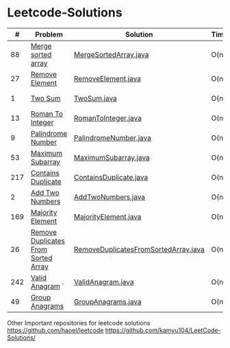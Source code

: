 # Leetcode-Solutions


| #   | Problem                                                                                                   | Solution                                                                                | Time | Space | Difficulty | Tags           | Note |
|-----|-----------------------------------------------------------------------------------------------------------|-----------------------------------------------------------------------------------------|------|-------|------------|----------------|------|
| 88  | [Merge sorted array](https://leetcode.com/problems/merge-sorted-array/)                                   | [MergeSortedArray.java](java/array/MergeSortedArray.java)                               | O(n) | O(1)  | Easy       | array          |
| 27  | [Remove Element](https://leetcode.com/problems/remove-element/)                                           | [RemoveElement.java](java/array/RemoveElement.java)                                     | O(n) | O(1)  | Easy       | array          |
| 1   | [Two Sum](https://leetcode.com/problems/two-sum/)                                                         | [TwoSum.java](java/array/TwoSum.java)                                                   | O(n) | O(1)  | Easy       | array, hashing |
| 13  | [Roman To Integer](https://leetcode.com/problems/roman-to-integer/)                                       | [RomanToInteger.java](java/array/RomanToInteger.java)                                   | O(n) | O(1)  | Easy       |                |
| 9   | [Palindrome Number](https://leetcode.com/problems/palindrome-number/)                                     | [PalindromeNumber.java](java/array/PalindromeNumber.java)                               | O(n) | O(1)  | Easy       |                |
| 53  | [Maximum Subarray](https://leetcode.com/problems/maximum-subarray/)                                       | [MaximumSubarray.java](java/array/MaximumSubarray.java)                                 | O(n) | O(1)  | Easy       |                |
| 217 | [Contains Duplicate](https://leetcode.com/problems/contains-duplicate/)                                   | [ContainsDuplicate.java](java/array/ContainsDuplicate.java)                             | O(n) | O(1)  | Easy       |                |
| 2   | [Add Two Numbers](https://leetcode.com/problems/add-two-numbers/)                                         | [AddTwoNumbers.java](java/array/AddTwoNumbers.java)                                     | O(n) | O(1)  | Easy       |                |
| 169 | [Majority Element](https://leetcode.com/problems/majority-element/)                                       | [MajorityElement.java](java/array/MajorityElement.java)                                 | O(n) | O(1)  | Easy       |                |
| 26  | [Remove Duplicates From Sorted Array](https://leetcode.com/problems/remove-duplicates-from-sorted-array/) | [RemoveDuplicatesFromSortedArray.java](java/array/RemoveDuplicatesFromSortedArray.java) | O(n) | O(1)  | Easy       |                |
| 242 | [Valid Anagram](https://leetcode.com/problems/valid-anagram/)                      `                      | [ValidAnagram.java](java/array/ValidAnagram.java)                                       | O(n) | O(1)  | Easy       |                |
| 49  | [Group Anagrams](https://leetcode.com/problems/group-anagrams/)                                           | [GroupAnagrams.java](java/array/GroupAnagrams.java)                                     | O(n) | O(1)  | Easy       |                |




Other Important repositories for leetcode solutions
https://github.com/haoel/leetcode
https://github.com/kamyu104/LeetCode-Solutions/
